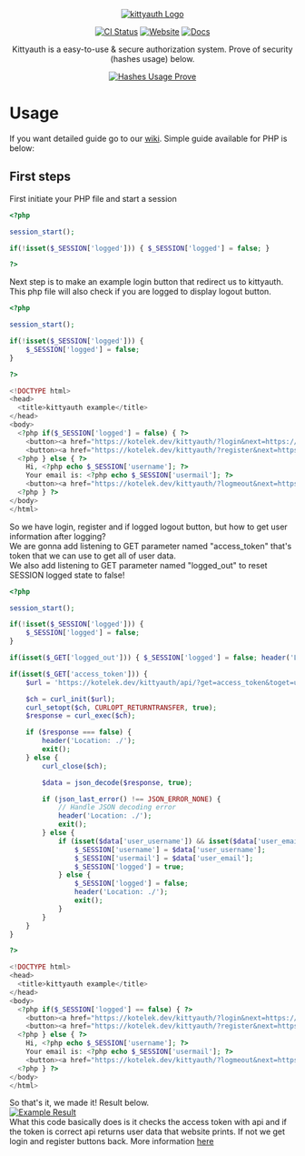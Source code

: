 <div align="center">

[![kittyauth Logo](https://kittyauth.kotelek.dev/assets/logo.png)](https://kittyauth.kotelek.dev/)

[![CI Status][build-badge]][build-link] [![Website][website-badge]][website-link] [![Docs][docs-badge]][docs-link]


[build-badge]: https://img.shields.io/github/actions/workflow/status/xKotelek/kittyauth/blank.yml?branch=main&logo=Github&logoColor=611aa8&labelColor=0c0d10&color=1d0732&style=for-the-badge
[build-link]: https://github.com/xKotelek/kittyauth/actions/workflows/blank.yml

[website-badge]: https://img.shields.io/badge/website-green?labelColor=0c0d10&color=1d0732&style=for-the-badge&logo=firefoxbrowser&logoColor=611aa8
[website-link]: https://kittyauth.kotelek.dev/

[docs-badge]: https://img.shields.io/badge/docs-green?labelColor=0c0d10&color=1d0732&style=for-the-badge&logo=readthedocs&logoColor=611aa8
[docs-link]: https://github.com/xKotelek/kittyauth/wiki


Kittyauth is a easy-to-use & secure authorization system. Prove of security (hashes usage) below.

[![Hashes Usage Prove](https://kittyauth.kotelek.dev/assets/hashes-usage.png)](https://kittyauth.kotelek.dev/)

</div>

# Usage

If you want detailed guide go to our [wiki](https://github.com/xKotelek/kittyauth/wiki). Simple guide available for PHP is below:

## First steps

First initiate your PHP file and start a session <br>
```php
<?php

session_start();

if(!isset($_SESSION['logged'])) { $_SESSION['logged'] = false; }

?>
```
Next step is to make an example login button that redirect us to kittyauth. This php file will also check if you are logged to display logout button.
```php
<?php

session_start();

if(!isset($_SESSION['logged'])) {
    $_SESSION['logged'] = false;
}

?>

<!DOCTYPE html>
<head>
  <title>kittyauth example</title>
</head>
<body>
  <?php if($_SESSION['logged'] = false) { ?>
    <button><a href="https://kotelek.dev/kittyauth/?login&next=https://your-site.com/"></a>Login</button><br>
    <button><a href="https://kotelek.dev/kittyauth/?register&next=https://your-site.com/"></a>Register</button><br>
  <?php } else { ?>
    Hi, <?php echo $_SESSION['username']; ?>
    Your email is: <?php echo $_SESSION['usermail']; ?>
    <button><a href="https://kotelek.dev/kittyauth/?logmeout&next=https://your-site.com/?logged_out">Logout</a></button>
  <?php } ?>
</body>
</html>
```
So we have login, register and if logged logout button, but how to get user information after logging?<br>
We are gonna add listening to GET parameter named "access_token" that's token that we can use to get all of user data.<br>
We also add listening to GET parameter named "logged_out" to reset SESSION logged state to false!
```php
<?php

session_start();

if(!isset($_SESSION['logged'])) {
    $_SESSION['logged'] = false;
}

if(isset($_GET['logged_out'])) { $_SESSION['logged'] = false; header('Location: ./ '); };

if(isset($_GET['access_token'])) {
    $url = 'https://kotelek.dev/kittyauth/api/?get=access_token&toget=userdata&access_token=' . $_GET['access_token'];

    $ch = curl_init($url);
    curl_setopt($ch, CURLOPT_RETURNTRANSFER, true);
    $response = curl_exec($ch);

    if ($response === false) {
        header('Location: ./');
        exit();
    } else {
        curl_close($ch);

        $data = json_decode($response, true);

        if (json_last_error() !== JSON_ERROR_NONE) {
            // Handle JSON decoding error
            header('Location: ./');
            exit();
        } else {
            if (isset($data['user_username']) && isset($data['user_email'])) {
                $_SESSION['username'] = $data['user_username'];
                $_SESSION['usermail'] = $data['user_email'];
                $_SESSION['logged'] = true;
            } else {
                $_SESSION['logged'] = false;
                header('Location: ./');
                exit();
            }
        }
    }
}

?>

<!DOCTYPE html>
<head>
  <title>kittyauth example</title>
</head>
<body>
  <?php if($_SESSION['logged'] == false) { ?>
    <button><a href="https://kotelek.dev/kittyauth/?login&next=https://your-site.com/"></a>Login</button><br>
    <button><a href="https://kotelek.dev/kittyauth/?register&next=https://your-site.com/"></a>Register</button><br>
  <?php } else { ?>
    Hi, <?php echo $_SESSION['username']; ?>
    Your email is: <?php echo $_SESSION['usermail']; ?>
    <button><a href="https://kotelek.dev/kittyauth/?logmeout&next=https://your-site.com/?logged_out">Logout</a></button>
  <?php } ?>
</body>
</html>
```
So that's it, we made it! Result below.<br>
[![Example Result](https://kittyauth.kotelek.dev//assets/success.png)](https://kittyauth.kotelek.dev/)<br>
What this code basically does is it checks the access token with api and if the token is correct api returns user data that website prints. If not we get login and register buttons back. More information [here](https://github.com/xKotelek/kittyauth/wiki)
